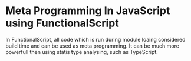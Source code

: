 # Meta Programming In JavaScript using FunctionalScript

In FunctionalScript, all code which is run during module loaing considered build time and can be used as meta programming. It can be much more powerfull then using statis type analysing, such as TypeScript.
